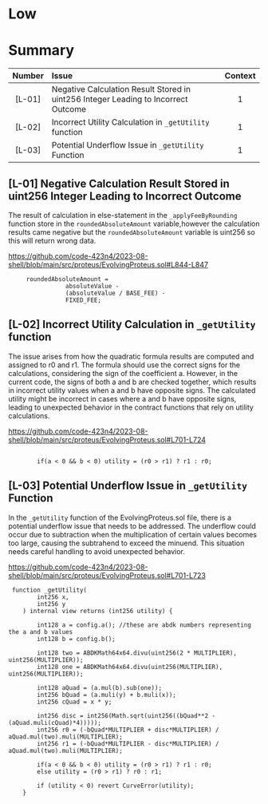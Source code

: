 # Low

# Summary

| Number | Issue                                                                              | Context |
| :----: | :--------------------------------------------------------------------------------- | :-----: |
| [L-01] | Negative Calculation Result Stored in uint256 Integer Leading to Incorrect Outcome |    1    |
| [L-02] | Incorrect Utility Calculation in `_getUtility` function                            |    1    |
| [L-03] | Potential Underflow Issue in `_getUtility` Function                                |    1    |

## [L-01] Negative Calculation Result Stored in uint256 Integer Leading to Incorrect Outcome

The result of calculation in else-statement in the `_applyFeeByRounding` function store in the `roundedAbsoluteAmount` variable,however the calculation results came negative but the `roundedAbsoluteAmount` variable is uint256 so this will return wrong data.

https://github.com/code-423n4/2023-08-shell/blob/main/src/proteus/EvolvingProteus.sol#L844-L847

```solidity
     roundedAbsoluteAmount =
                absoluteValue -
                (absoluteValue / BASE_FEE) -
                FIXED_FEE;
```

## [L-02] Incorrect Utility Calculation in `_getUtility` function

The issue arises from how the quadratic formula results are computed and assigned to r0 and r1. The formula should use the correct signs for the calculations, considering the sign of the coefficient a. However, in the current code, the signs of both a and b are checked together, which results in incorrect utility values when a and b have opposite signs. The calculated utility might be incorrect in cases where a and b have opposite signs, leading to unexpected behavior in the contract functions that rely on utility calculations.

https://github.com/code-423n4/2023-08-shell/blob/main/src/proteus/EvolvingProteus.sol#L701-L724

```solidity

        if(a < 0 && b < 0) utility = (r0 > r1) ? r1 : r0;

```

## [L-03] Potential Underflow Issue in `_getUtility` Function

In the `_getUtility` function of the EvolvingProteus.sol file, there is a potential underflow issue that needs to be addressed. The underflow could occur due to subtraction when the multiplication of certain values becomes too large, causing the subtrahend to exceed the minuend. This situation needs careful handling to avoid unexpected behavior.

https://github.com/code-423n4/2023-08-shell/blob/main/src/proteus/EvolvingProteus.sol#L701-L723

```soldiity
 function _getUtility(
        int256 x,
        int256 y
    ) internal view returns (int256 utility) {

        int128 a = config.a(); //these are abdk numbers representing the a and b values
        int128 b = config.b();

        int128 two = ABDKMath64x64.divu(uint256(2 * MULTIPLIER), uint256(MULTIPLIER));
        int128 one = ABDKMath64x64.divu(uint256(MULTIPLIER), uint256(MULTIPLIER));

        int128 aQuad = (a.mul(b).sub(one));
        int256 bQuad = (a.muli(y) + b.muli(x));
        int256 cQuad = x * y;

        int256 disc = int256(Math.sqrt(uint256((bQuad**2 - (aQuad.muli(cQuad)*4)))));
        int256 r0 = (-bQuad*MULTIPLIER + disc*MULTIPLIER) / aQuad.mul(two).muli(MULTIPLIER);
        int256 r1 = (-bQuad*MULTIPLIER - disc*MULTIPLIER) / aQuad.mul(two).muli(MULTIPLIER);

        if(a < 0 && b < 0) utility = (r0 > r1) ? r1 : r0;
        else utility = (r0 > r1) ? r0 : r1;

        if (utility < 0) revert CurveError(utility);
    }
```
